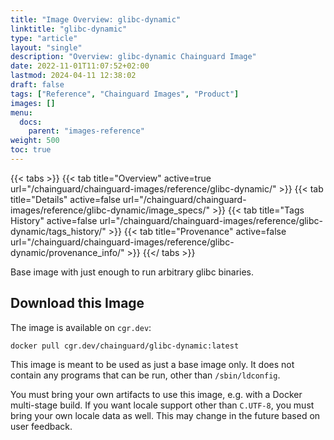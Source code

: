 ```yaml
---
title: "Image Overview: glibc-dynamic"
linktitle: "glibc-dynamic"
type: "article"
layout: "single"
description: "Overview: glibc-dynamic Chainguard Image"
date: 2022-11-01T11:07:52+02:00
lastmod: 2024-04-11 12:38:02
draft: false
tags: ["Reference", "Chainguard Images", "Product"]
images: []
menu: 
  docs: 
    parent: "images-reference"
weight: 500
toc: true
---
```


{{< tabs >}}
{{< tab title="Overview" active=true url="/chainguard/chainguard-images/reference/glibc-dynamic/" >}}
{{< tab title="Details" active=false url="/chainguard/chainguard-images/reference/glibc-dynamic/image_specs/" >}}
{{< tab title="Tags History" active=false url="/chainguard/chainguard-images/reference/glibc-dynamic/tags_history/" >}}
{{< tab title="Provenance" active=false url="/chainguard/chainguard-images/reference/glibc-dynamic/provenance_info/" >}}
{{</ tabs >}}



<!--overview:start-->
Base image with just enough to run arbitrary glibc binaries.
<!--overview:end-->

## Download this Image

The image is available on `cgr.dev`:

```
docker pull cgr.dev/chainguard/glibc-dynamic:latest
```


<!--body:start-->
This image is meant to be used as just a base image only. It does not contain any programs that can be run, other than `/sbin/ldconfig`.

You must bring your own artifacts to use this image, e.g. with a Docker multi-stage build. If you want locale support other than `C.UTF-8`, you must bring your own locale data as well. This may change in the future based on user feedback.
<!--body:end-->

